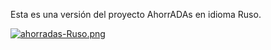 Esta es una versión del proyecto AhorrADAs en idioma Ruso.

[![ahorradas-Ruso.png](https://i.postimg.cc/QxFQqV3m/ahorradas-Ruso.png)](https://postimg.cc/fJhSzzkS)
